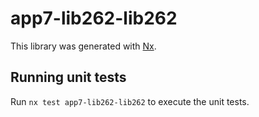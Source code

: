 # app7-lib262-lib262

This library was generated with [Nx](https://nx.dev).

## Running unit tests

Run `nx test app7-lib262-lib262` to execute the unit tests.
